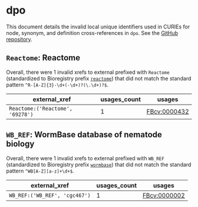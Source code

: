 # dpo

This document details the invalid local unique identifiers used in CURIEs
for node, synonym, and definition cross-references in `dpo`. See the [GitHub repository](https://github.com/FlyBase/drosophila-phenotype-ontology).


## `Reactome`: Reactome

Overall, there were 1 invalid
xrefs to external prefixed with `Reactome` (standardized to Bioregistry
prefix [`reactome`](https://bioregistry.io/reactome)) that
did not match the standard pattern `^R-[A-Z]{3}-\d+(-\d+)?(\.\d+)?$`.

| external_xref                    |   usages_count | usages                                              |
|----------------------------------|----------------|-----------------------------------------------------|
| `Reactome:('Reactome', '69278')` |              1 | [FBcv:0000432](https://bioregistry.io/FBcv:0000432) |

## `WB_REF`: WormBase database of nematode biology

Overall, there were 1 invalid
xrefs to external prefixed with `WB_REF` (standardized to Bioregistry
prefix [`wormbase`](https://bioregistry.io/wormbase)) that
did not match the standard pattern `^WB[A-Z][a-z]+\d+$`.

| external_xref                 |   usages_count | usages                                              |
|-------------------------------|----------------|-----------------------------------------------------|
| `WB_REF:('WB_REF', 'cgc467')` |              1 | [FBcv:0000002](https://bioregistry.io/FBcv:0000002) |

